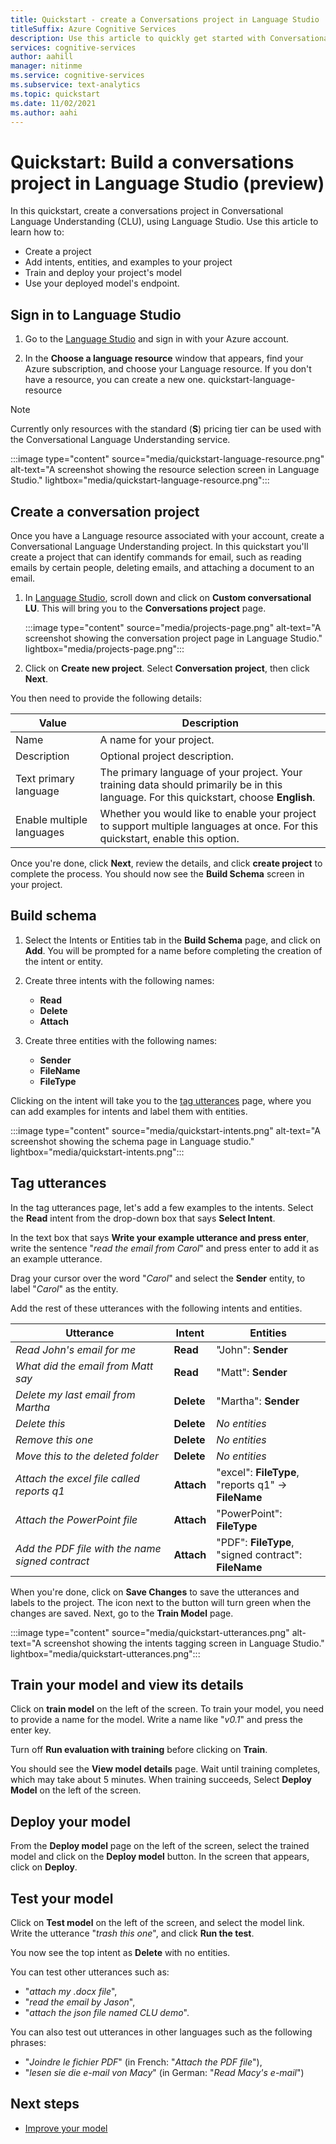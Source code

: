 ```yaml
---
title: Quickstart - create a Conversations project in Language Studio
titleSuffix: Azure Cognitive Services
description: Use this article to quickly get started with Conversational Language Understanding
services: cognitive-services
author: aahill
manager: nitinme
ms.service: cognitive-services
ms.subservice: text-analytics
ms.topic: quickstart
ms.date: 11/02/2021
ms.author: aahi
---
```


# Quickstart: Build a conversations project in Language Studio (preview)

In this quickstart, create a conversations project in Conversational Language Understanding (CLU), using Language Studio. Use this article to learn how to:
* Create a project
* Add intents, entities, and examples to your project
* Train and deploy your project's model
* Use your deployed model's endpoint. 

## Sign in to Language Studio

1. Go to the [Language Studio](https://language.azure.com/) and sign in with your Azure account. 

2. In the **Choose a language resource** window that appears, find your Azure subscription, and choose your Language resource. If you don't have a resource, you can create a new one.
quickstart-language-resource

> [!NOTE]
> Currently only resources with the standard (**S**) pricing tier can be used with the Conversational Language Understanding service.

:::image type="content" source="media/quickstart-language-resource.png" alt-text="A screenshot showing the resource selection screen in Language Studio." lightbox="media/quickstart-language-resource.png":::

## Create a conversation project

Once you have a Language resource associated with your account, create a Conversational Language Understanding project. In this quickstart you'll create a project that can identify commands for email, such as reading emails by certain people, deleting emails, and attaching a document to an email.

1. In [Language Studio](https://language.azure.com/), scroll down and click on **Custom conversational LU**. This will bring you to the **Conversations project** page. 
 
    
    :::image type="content" source="media/projects-page.png" alt-text="A screenshot showing the conversation project page in Language Studio." lightbox="media/projects-page.png":::

2. Click on **Create new project**. Select **Conversation project**, then click **Next**.

You then need to provide the following details:

|Value  | Description  |
|---------|---------|
|Name     | A name for your project.        |
|Description    | Optional project description.        |
|Text primary language     | The primary language of your project. Your training data should primarily be in this language. For this quickstart, choose **English**.        |
|Enable multiple languages     |  Whether you would like to enable your project to support multiple languages at once. For this quickstart, enable this option.       |

Once you're done, click **Next**, review the details, and click **create project** to complete the process. You should now see the **Build Schema** screen in your project.

## Build schema

1. Select the Intents or Entities tab in the **Build Schema** page, and click on **Add**. You will be prompted for a name before completing the creation of the intent or entity.

2. Create three intents with the following names:
    - **Read**
    - **Delete**
    - **Attach**

3. Create three entities with the following names:
    - **Sender**
    - **FileName**
    - **FileType**


Clicking on the intent will take you to the [tag utterances](how-to/tag-utterances.md) page, where you can add examples for intents and label them with entities.


:::image type="content" source="media/quickstart-intents.png" alt-text="A screenshot showing the schema page in Language studio." lightbox="media/quickstart-intents.png":::

## Tag utterances

In the tag utterances page, let's add a few examples to the intents. Select the **Read** intent from the drop-down box that says **Select Intent**.

In the text box that says **Write your example utterance and press enter**, write the sentence "*read the email from Carol*" and press enter to add it as an example utterance.

Drag your cursor over the word "*Carol*" and select the **Sender** entity, to label "*Carol*" as the entity.

Add the rest of these utterances with the following intents and entities.

|Utterance|Intent|Entities|
|--|--|--|
|*Read John's email for me*|**Read**|"John": **Sender**|
|*What did the email from Matt say*|**Read**|"Matt": **Sender**|
|*Delete my last email from Martha*|**Delete**|"Martha": **Sender**|
|*Delete this*|**Delete**|_No entities_|
|*Remove this one*|**Delete**|_No entities_|
|*Move this to the deleted folder*|**Delete**|_No entities_|
|*Attach the excel file called reports q1*|**Attach**|"excel": **FileType**, <br> "reports q1" -> **FileName**|
|*Attach the PowerPoint file*|**Attach**|"PowerPoint": **FileType**|
|*Add the PDF file with the name signed contract* |**Attach**|"PDF": **FileType**, <br> "signed contract": **FileName**|


When you're done, click on **Save Changes** to save the utterances and labels to the project. The icon next to the button will turn green when the changes are saved. Next, go to the **Train Model** page.

:::image type="content" source="media/quickstart-utterances.png" alt-text="A screenshot showing the intents tagging screen in Language Studio." lightbox="media/quickstart-utterances.png":::

## Train your model and view its details

Click on **train model** on the left of the screen. To train your model, you need to provide a name for the model. Write a name like "*v0.1*" and press the enter key. 

Turn off **Run evaluation with training** before clicking on **Train**. 

You should see the **View model details** page. Wait until training completes, which may take about 5 minutes. When training succeeds, Select **Deploy Model** on the left of the screen.

## Deploy your model

From the **Deploy model** page on the left of the screen, select the trained model and click on the **Deploy model** button. In the screen that appears, click on **Deploy**.

## Test your model

Click on **Test model** on the left of the screen, and select the model link. Write the utterance "*trash this one*", and click **Run the test**. 

You now see the top intent as **Delete** with no entities.

You can test other utterances such as:
* "*attach my .docx file*", 
* "*read the email by Jason*", 
* "*attach the json file named CLU demo*".

You can also test out utterances in other languages such as the following phrases:

* "*Joindre le fichier PDF*" (in French: "*Attach the PDF file*"), 
* "*lesen sie die e-mail von Macy*" (in German: "*Read Macy's e-mail*")

## Next steps

* [Improve your model](how-to/improve-model.md)